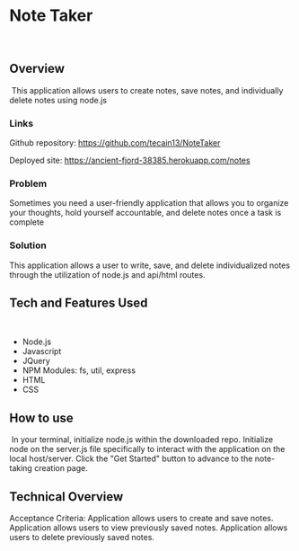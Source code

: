 # Note Taker
​
## Overview
​
This application allows users to create notes, save notes, and individually delete notes using node.js 
​
### Links

Github repository: https://github.com/tecain13/NoteTaker

Deployed site: https://ancient-fjord-38385.herokuapp.com/notes
​
### Problem

Sometimes you need a user-friendly application that allows you to organize your thoughts, hold yourself accountable, and delete notes once a task is complete
​
### Solution

This application allows a user to write, save, and delete individualized notes through the utilization of node.js and api/html routes. 
​
## Tech and Features Used
​
* Node.js
* Javascript
* JQuery
* NPM Modules: fs, util, express
* HTML
* CSS
​
## How to use
​
In your terminal, initialize node.js within the downloaded repo. Initialize node on the server.js file specifically to interact with the application on the local host/server. Click the "Get Started" button to advance to the note-taking creation page. 
​
## Technical Overview
Acceptance Criteria:
Application allows users to create and save notes.
Application allows users to view previously saved notes.
Application allows users to delete previously saved notes.